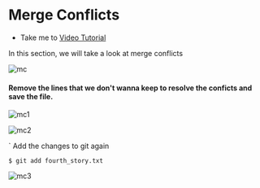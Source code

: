 # Merge Conflicts
  - Take me to [Video Tutorial](https://kodekloud.com/topic/git-merge-conflicts/)
  
In this section, we will take a look at merge conflicts

![mc](../../images/mc.PNG)

#### Remove the lines that we don't wanna keep to resolve the conficts and save the file.

![mc1](../../images/mc1.PNG)

![mc2](../../images/mc2.PNG)

` Add the changes to git again
  ```
  $ git add fourth_story.txt
  ```

  ![mc3](../../images/mc3.PNG)



